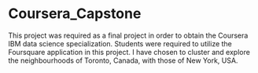 # Coursera_Capstone
This project was required as a final project in order to obtain the Coursera IBM data science specialization. Students were required to utilize the Foursquare application in this project.
I have chosen to cluster and explore the neighbourhoods of Toronto, Canada, with those of New York, USA.
